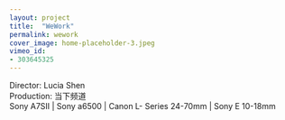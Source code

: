 ```yaml
---
layout: project
title:  "WeWork"
permalink: wework
cover_image: home-placeholder-3.jpeg
vimeo_id:
- 303645325
---
```


Director: Lucia Shen
<br>Production: 当下频道
<br>Sony A7SII | Sony a6500 | Canon L- Series 24-70mm | Sony E 10-18mm